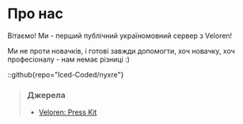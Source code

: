 # Про нас
Вітаємо! Ми - перший публічний україномовний сервер з Veloren!

Ми не проти новачків, і готові завжди допомогти, хоч новачку, хоч професіоналу - нам немає різниці :)

::github{repo="Iced-Coded/nyxre"}

> ### Джерела
> - [Veloren: Press Kit](https://gitlab.com/veloren/book/-/blob/master/src/contributors/journalists/data/screenshots/The%20towns%20of%20Lor,%20Pleequen%20and%20Gufreon.jpg)
